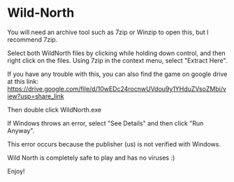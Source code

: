 # Wild-North
You will need an archive tool such as 7zip or Winzip to open this, but I recommend 7zip.

Select both WildNorth files by clicking while holding down control, and then right click on the files. Using 7zip in the context menu,
select "Extract Here".

If you have any trouble with this, you can also find the game on google drive at this link:
https://drive.google.com/file/d/10wEDc24rocnwUVdou9y1YHduZVsoZMbi/view?usp=share_link

Then double click WildNorth.exe

If Windows throws an error, select "See Details" and then click "Run Anyway".

This error occurs because the publisher (us) is not verified with Windows.

Wild North is completely safe to play and has no viruses :)

Enjoy!
